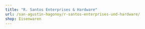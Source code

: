 ```yaml
---
title: "R. Santos Enterprises & Hardware"
url: /san-agustin-hagonoy/r-santos-enterprises-und-hardware/
shop: Eisenwaren
---
```

